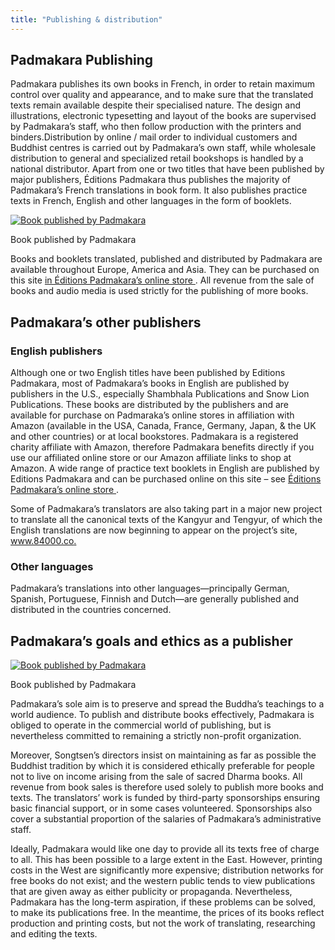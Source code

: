 ```yaml
---
title: "Publishing & distribution"
---
```


##  Padmakara Publishing 

Padmakara publishes its own books in French, in order to retain maximum control over quality and appearance, and to make sure that the translated texts remain available despite their specialised nature. The design and illustrations, electronic typesetting and layout of the books are supervised by Padmakara’s staff, who then follow production with the printers and binders.Distribution by online / mail order to individual customers and Buddhist centres is carried out by Padmakara’s own staff, while wholesale distribution to general and specialized retail bookshops is handled by a national distributor. Apart from one or two titles that have been published by major publishers, Éditions Padmakara thus publishes the majority of Padmakara’s French translations in book form. It also publishes practice texts in French, English and other languages in the form of booklets. 

[ ![Book published by Padmakara](/images/img_book_lettre_ami-150x150.jpg) ](/images/img_book_lettre_ami.jpg)

Book published by Padmakara 

Books and booklets translated, published and distributed by Padmakara are available throughout Europe, America and Asia. They can be purchased on this site [ in Éditions Padmakara’s online store ](http://www.padmakara.com/) . All revenue from the sale of books and audio media is used strictly for the publishing of more books. 

##  Padmakara’s other publishers 

###  English publishers 

Although one or two English titles have been published by Editions Padmakara, most of Padmakara’s books in English are published by publishers in the U.S., especially Shambhala Publications and Snow Lion Publications. These books are distributed by the publishers and are available for purchase on Padmaraka’s online stores in affiliation with Amazon (available in the USA, Canada, France, Germany, Japan, & the UK and other countries) or at local bookstores. Padmakara is a registered charity affiliate with Amazon, therefore Padmakara benefits directly if you use our affiliated online store or our Amazon affiliate links to shop at Amazon. A wide range of practice text booklets in English are published by Editions Padmakara and can be purchased online on this site – see [ Éditions Padmakara’s online store ](http://www.padmakara.com/) . 

Some of Padmakara’s translators are also taking part in a major new project to translate all the canonical texts of the Kangyur and Tengyur, of which the English translations are now beginning to appear on the project’s site, [ www.84000.co. ](http://www.84000.co/)

###  Other languages 

Padmakara’s translations into other languages—principally German, Spanish, Portuguese, Finnish and Dutch—are generally published and distributed in the countries concerned. 

##  Padmakara’s goals and ethics as a publisher 

[ ![Book published by Padmakara](/images/img_book_37stances-150x150.jpg) ](/images/img_book_37stances.jpg)

Book published by Padmakara 

Padmakara’s sole aim is to preserve and spread the Buddha’s teachings to a world audience. To publish and distribute books effectively, Padmakara is obliged to operate in the commercial world of publishing, but is nevertheless committed to remaining a strictly non-profit organization. 

Moreover, Songtsen’s directors insist on maintaining as far as possible the Buddhist tradition by which it is considered ethically preferable for people not to live on income arising from the sale of sacred Dharma books. All revenue from book sales is therefore used solely to publish more books and texts. The translators’ work is funded by third-party sponsorships ensuring basic financial support, or in some cases volunteered. Sponsorships also cover a substantial proportion of the salaries of Padmakara’s administrative staff. 

Ideally, Padmakara would like one day to provide all its texts free of charge to all. This has been possible to a large extent in the East. However, printing costs in the West are significantly more expensive; distribution networks for free books do not exist; and the western public tends to view publications that are given away as either publicity or propaganda. Nevertheless, Padmakara has the long-term aspiration, if these problems can be solved, to make its publications free. In the meantime, the prices of its books reflect production and printing costs, but not the work of translating, researching and editing the texts. 
